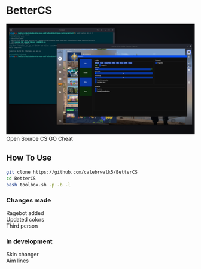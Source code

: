 # BetterCS
<img src="./menu.png"></img>
Open Source CS:GO Cheat<br>
## How To Use
```sh
git clone https://github.com/calebrwalk5/BetterCS
cd BetterCS
bash toolbox.sh -p -b -l
```
### Changes made
Ragebot added<br>
Updated colors<br>
Third person<br>
### In development
Skin changer<br>
Aim lines<br>